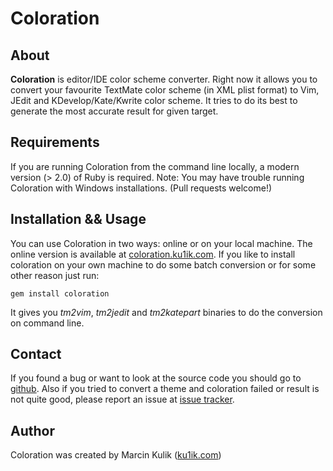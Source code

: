 # Coloration

## About

__Coloration__ is editor/IDE color scheme converter. Right now it allows you to
 convert your favourite TextMate color scheme (in XML plist format) to Vim,
 JEdit and KDevelop/Kate/Kwrite color scheme. It tries to do its best to
 generate the most accurate result for given target.

## Requirements

If you are running Coloration from the command line locally, a modern version
 (> 2.0) of Ruby is required. Note: You may have trouble running Coloration with
 Windows installations. (Pull requests welcome!)

## Installation && Usage

You can use Coloration in two ways: online or on your local machine. The online
 version is available at [coloration.ku1ik.com](http://coloration.ku1ik.com/).
 If you like to install coloration on your own machine to do some batch
 conversion or for some other reason just run:

    gem install coloration

It gives you _tm2vim_, _tm2jedit_ and _tm2katepart_ binaries to do the
 conversion on command line.

## Contact

If you found a bug or want to look at the source code you should go to
 [github](http://github.com/sickill/coloration). Also if you tried to convert a
 theme and coloration failed or result is not quite good, please report an issue
 at [issue tracker](http://github.com/sickill/coloration/issues).

## Author

Coloration was created by Marcin Kulik ([ku1ik.com](http://ku1ik.com/))
